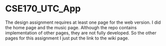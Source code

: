 # CSE170_UTC_App

The design assignment requires at least one page for the web version. I did the home page and the music page. Although the repo contains implementation of other pages, they are not fully developed. So the other pages for this assignment I just put the link to the wiki page. 
